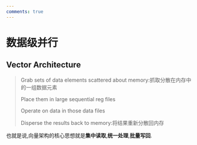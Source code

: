 ```yaml
---
comments: true
---
```


# 数据级并行

## Vector Architecture
> Grab sets of data elements scattered about memory:抓取分散在内存中的一组数据元素
>
> Place them in large sequential reg files
>
> Operate on data in those data files
>
> Disperse the results back to memory:将结果重新分散回内存

也就是说,向量架构的核心思想就是**集中读取**,**统一处理**,**批量写回**.